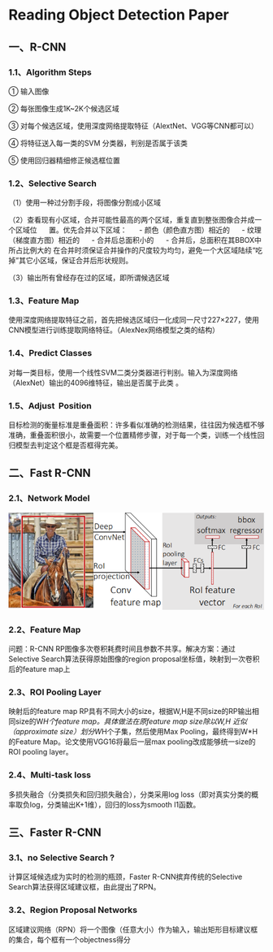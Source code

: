 # Reading Object Detection Paper

## 一、R-CNN

### 1.1、Algorithm Steps 

①  输入图像

②  每张图像生成1K~2K个候选区域

③  对每个候选区域，使用深度网络提取特征（AlextNet、VGG等CNN都可以）

④  将特征送入每一类的SVM 分类器，判别是否属于该类

⑤  使用回归器精细修正候选框位置

### 1.2、Selective Search

（1）使用一种过分割手段，将图像分割成小区域  

（2）查看现有小区域，合并可能性最高的两个区域，重复直到整张图像合并成一个区域位      置。优先合并以下区域：       - 颜色（颜色直方图）相近的       - 纹理（梯度直方图）相近的       - 合并后总面积小的       - 合并后，总面积在其BBOX中所占比例大的  在合并时须保证合并操作的尺度较为均匀，避免一个大区域陆续“吃掉”其它小区域，保证合并后形状规则。  

（3）输出所有曾经存在过的区域，即所谓候选区域 

### 1.3、Feature Map

使用深度网络提取特征之前，首先把候选区域归一化成同一尺寸227×227，使用CNN模型进行训练提取网络特征。（AlexNex网络模型之类的结构）

### 1.4、Predict Classes

对每一类目标，使用一个线性SVM二类分类器进行判别。输入为深度网络（AlexNet）输出的4096维特征，输出是否属于此类 。

### 1.5、Adjust  Position 

目标检测的衡量标准是重叠面积：许多看似准确的检测结果，往往因为候选框不够准确，重叠面积很小，故需要一个位置精修步骤，对于每一个类，训练一个线性回归模型去判定这个框是否框得完美。 

## 二、Fast R-CNN

### 2.1、Network Model 

![fast-rcnn-network-model](https://github.com/GGL12/DL-Paper/blob/master/images/fast-rcnn-network-model.png) 

### 2.2、Feature Map

问题：R-CNN RP图像多次卷积耗费时间且参数不共享。解决方案：通过Selective Search算法获得原始图像的region proposal坐标值，映射到一次卷积后的feature map上

### 2.3、ROI Pooling Layer 

映射后的feature map RP具有不同大小的size，根据W,H是不同size的RP输出相同size的W*H个feature map。具体做法在原feature map size除以W,H 近似（approximate size）划分W*H个子集，然后使用Max Pooling，最终得到W*H的Feature Map。论文使用VGG16将最后一层max pooling改成能够统一size的ROI pooling layer。

### 2.4、Multi-task loss 

多损失融合（分类损失和回归损失融合），分类采用log loss（即对真实分类的概率取负log，分类输出K+1维），回归的loss为smooth l1函数。

## 三、Faster R-CNN

### 3.1、no Selective Search ?

计算区域候选成为实时的检测的瓶颈，Faster R-CNN摈弃传统的Selective Search算法获得区域建议框，由此提出了RPN。

### 3.2、Region Proposal Networks 

区域建议网络（RPN）将一个图像（任意大小）作为输入，输出矩形目标建议框的集合，每个框有一个objectness得分 
